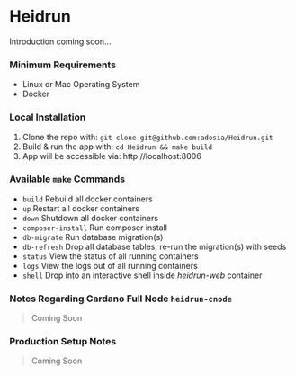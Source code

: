 # Heidrun

Introduction coming soon...

### Minimum Requirements

* Linux or Mac Operating System
* Docker

### Local Installation

1. Clone the repo with: `git clone git@github.com:adosia/Heidrun.git`
2. Build & run the app with: `cd Heidrun && make build`
3. App will be accessible via: http://localhost:8006

### Available `make` Commands

* `build` Rebuild all docker containers
* `up` Restart all docker containers
* `down` Shutdown all docker containers
* `composer-install` Run composer install
* `db-migrate` Run database migration(s)
* `db-refresh` Drop all database tables, re-run the migration(s) with seeds
* `status` View the status of all running containers
* `logs` View the logs out of all running containers
* `shell` Drop into an interactive shell inside _heidrun-web_ container

### Notes Regarding Cardano Full Node `heidrun-cnode`

> Coming Soon

### Production Setup Notes

> Coming Soon
